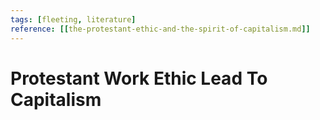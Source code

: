 ```yaml
---
tags: [fleeting, literature]
reference: [[the-protestant-ethic-and-the-spirit-of-capitalism.md]]
---
```


# Protestant Work Ethic Lead To Capitalism

